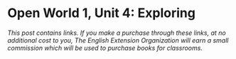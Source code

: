 
# Open World 1, Unit 4: Exploring
*This post contains links. If you make a purchase through these links, at no additional cost to you, The English Extension Organization will earn a small commission which will be used to purchase books for classrooms.* 
<!--stackedit_data:
eyJoaXN0b3J5IjpbLTE3NDkyMjY4MzNdfQ==
-->